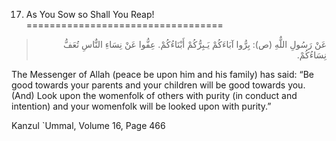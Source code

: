 17.  As You Sow so Shall You Reap!
==================================

<blockquote dir="rtl">
  <p>
عَنْ رَسُولِ اللٌّهِ (ص): بِرُّوا آبَاءَكُمْ يَـبِرُّكُمْ
أَبْنَاءُكُمْ. عِفُّوا عَنْ نِسَاءِ النٌّاسِ تُعَفُّ نِسَاءُكُمْ.
  </p>
</blockquote>

The Messenger of Allah (peace be upon him and his family) has said: “Be
good towards your parents and your children will be good towards you. 
(And) Look upon the womenfolk of others with purity (in conduct and
intention) and your womenfolk will be looked upon with purity.”

Kanzul \`Ummal, Volume 16, Page 466



